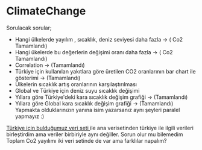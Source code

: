 # ClimateChange

Sorulacak sorular;
- Hangi ülkelerde yayılım , sıcaklık, deniz seviyesi daha fazla -> ( Co2 Tamamlandı)
- Hangi ükelerde bu değerlerin değişimi oranı daha fazla -> ( Co2 Tamamlandı)
- Correlation  -> (Tamamlandı)
- Türkiye için kullanılan yakıtlara göre üretilen CO2 oranlarının bar chart ile gösterimi   -> (Tamamlandı) 
- Ülkelerin sıcaklık artış oranlarının karşılaştırılması
- Global ve Türkiye için deniz suyu sıcaklık değişimi 
- Yıllara göre Türkiye'deki  kara sıcaklık değişim grafiği -> (Tamamlandı)
- Yıllara göre Global kara sıcaklık değişim grafiği -> (Tamamlandı)<br /> 
Yapmakta olduklarınızın yanına isim yazarsanız aynı şeyleri paralel yapmayız :)

[Türkiye için bulduğumuz veri seti ](https://data.tuik.gov.tr/Bulten/Index?p=Sera-Gazi-Emisyon-Istatistikleri-1990-2019-37196) ile ana verisetinden türkiye ile ilgili verileri birleştirdim ama veriler birbiriyle aynı değiller. Sorun olur mu bilemedim
Toplam Co2 yayılımı iki veri setinde de var ama farklılar napalım?
